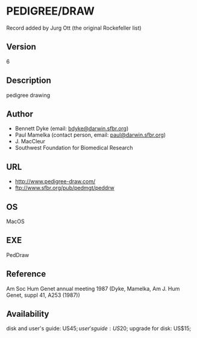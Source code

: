 # PEDIGREE/DRAW
Record added by Jurg Ott (the original Rockefeller list)

## Version
6

## Description
pedigree drawing

## Author
* Bennett Dyke (email: bdyke@darwin.sfbr.org)
* Paul Mamelka (contact person, email: paul@darwin.sfbr.org)
* J. MacCleur
* Southwest Foundation for Biomedical Research

## URL
* http://www.pedigree-draw.com/
* ftp://www.sfbr.org/pub/pedmgt/peddrw

## OS
MacOS

## EXE
PedDraw

## Reference
Am Soc Hum Genet annual meeting 1987 (Dyke, Mamelka, Am J. Hum Genet, suppl 41, A253 (1987))

## Availability
disk and user's guide: US$45; user's guide: US$20; upgrade for disk: US$15;